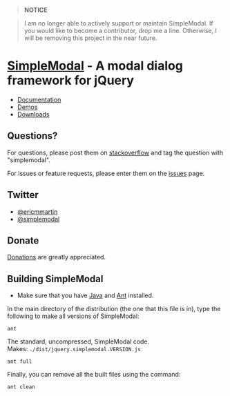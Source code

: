 > **NOTICE**
 
> I am no longer able to actively support or maintain SimpleModal. If you would like to become a contributor, drop me a line. Otherwise, I will be removing this project in the near future.


[SimpleModal](http://simplemodal.com/) - A modal dialog framework for jQuery
================================

* [Documentation](http://www.ericmmartin.com/projects/simplemodal/)
* [Demos](http://www.ericmmartin.com/projects/simplemodal-demos/)
* [Downloads](http://code.google.com/p/simplemodal/downloads/list)

Questions?
--------
For questions, please post them on [stackoverflow](http://stackoverflow.com/) and tag the question with "simplemodal".

For issues or feature requests, please enter them on the [issues](https://github.com/ericmmartin/simplemodal/issues) page. 


Twitter
-------
* [@ericmmartin](http://twitter.com/ericmmartin/)
* [@simplemodal](http://twitter.com/simplemodal/)


Donate
------
[Donations](http://www.ericmmartin.com/donate/) are greatly appreciated.


Building SimpleModal
--------------------

* Make sure that you have [Java](http://java.sun.com/javase/downloads/index.jsp) and [Ant](http://ant.apache.org/bindownload.cgi) installed.

In the main directory of the distribution (the one that this file is in), type the following to make all versions of SimpleModal:

    ant

The standard, uncompressed, SimpleModal code.  
Makes: `./dist/jquery.simplemodal.VERSION.js`

    ant full

Finally, you can remove all the built files using the command:
  
    ant clean

